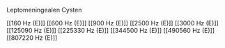 Leptomeningealen Cysten

[[160 Hz (E)]]
[[600 Hz (E)]]
[[900 Hz (E)]]
[[2500 Hz (E)]]
[[3000 Hz (E)]]
[[125090 Hz (E)]]
[[225330 Hz (E)]]
[[344500 Hz (E)]]
[[490560 Hz (E)]]
[[807220 Hz (E)]]
